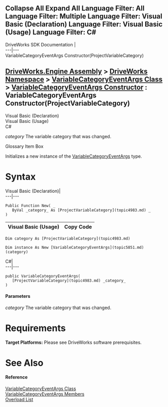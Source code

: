        

 Collapse All Expand All  Language Filter: All  Language Filter: Multiple  Language Filter: Visual Basic (Declaration) Language Filter: Visual Basic (Usage) Language Filter: C#  
---  
DriveWorks SDK Documentation  |   
---|---  
VariableCategoryEventArgs Constructor(ProjectVariableCategory)   
  
[DriveWorks.Engine Assembly](topic2156.md) > [DriveWorks Namespace](topic2159.md) > [VariableCategoryEventArgs Class](topic5851.md) > [VariableCategoryEventArgs Constructor](topic5857.md) : VariableCategoryEventArgs Constructor(ProjectVariableCategory)  
---  
  
Visual Basic (Declaration)    
Visual Basic (Usage)    
C# 

_category_
    The variable category that was changed.

Glossary Item Box

Initializes a new instance of the [VariableCategoryEventArgs](topic5851.md) type. 

# Syntax

Visual Basic (Declaration)|   
---|---  
      
    
    Public Function New( _
       ByVal _category_ As [ProjectVariableCategory](topic4983.md) _
    )  
  
Visual Basic (Usage)| Copy Code  
---|---  
      
    
    Dim category As [ProjectVariableCategory](topic4983.md)
     
    Dim instance As New [VariableCategoryEventArgs](topic5851.md)(category)  
  
C#|   
---|---  
      
    
    public VariableCategoryEventArgs( 
       [ProjectVariableCategory](topic4983.md) _category_
    )  
  
#### Parameters

 _category_
    The variable category that was changed.

# Requirements

**Target Platforms:** Please see DriveWorks software prerequisites.

# See Also

#### Reference

[VariableCategoryEventArgs Class](topic5851.md)   
[VariableCategoryEventArgs Members](topic5852.md)   
[Overload List](topic5857.md)


